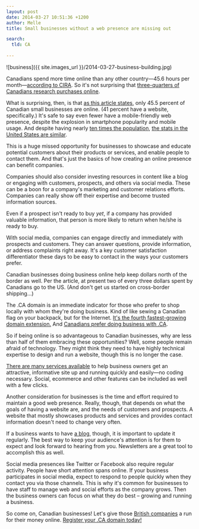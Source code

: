 ```yaml
---
layout: post
date: 2014-03-27 10:51:36 +1200
author: Melle
title: Small businesses without a web presence are missing out

search:
  tld: CA
  
---
```


<!-- excerpt -->

![business]({{ site.images_url }}/2014-03-27-business-building.jpg)

Canadians spend more time online than any other country—45.6 hours per month—[according to CIRA](http://www.cira.ca/factbook/2013/canada-online.html). So it's not surprising that [three-quarters of Canadians research purchases online](http://globalnews.ca/news/1215210/small-businesses-need-to-expand-web-presence/).

What is surprising, then, is that [as this article states](http://globalnews.ca/news/1215210/small-businesses-need-to-expand-web-presence/), only 45.5 percent of Canadian small businesses are online. (41 percent have a website, specifically.) It's safe to say even fewer have a mobile-friendly web presence, despite the explosion in smartphone popularity and mobile usage. And despite having nearly [ten times the population](https://www.cia.gov/library/publications/the-world-factbook/fields/2119.html), [the stats in the United States are similar](http://www.inforum.com/event/article/id/429783/group/homepage/).

<!-- /excerpt -->

This is a huge missed opportunity for businesses to showcase and educate potential customers about their products or services, and enable people to contact them. And that's just the basics of how creating an online presence can benefit companies. 

Companies should also consider investing resources in content like a blog or engaging with customers, prospects, and others via social media. These can be a boon for a company's marketing and customer relations efforts. Companies can really show off their expertise and become trusted information sources. 

Even if a prospect isn't ready to buy _yet_, if a company has provided valuable information, that person is more likely to return when he/she is ready to buy.

With social media, companies can engage directly and immediately with prospects and customers. They can answer questions, provide information, or address complaints right away. It's a key customer satisfaction differentiator these days to be easy to contact in the ways your customers prefer.

Canadian businesses doing business online help keep dollars north of the border as well. Per the article, at present two of every three dollars spent by Canadians go to the US. (And don't get us started on cross-border shipping...)

The .CA domain is an immediate indicator for those who prefer to shop locally with whom they're doing business. Kind of like sewing a Canadian flag on your backpack, but for the Internet. [It's the fourth fastest-growing domain extension.](http://www.cira.ca/factbook/2013/the-global-net.html) And [Canadians prefer doing business with .CA](http://www.cira.ca/factbook/2013/ca-in-canada.html).

So if being online is so advantageous to Canadian businesses, why are less than half of them embracing these opportunities? Well, some people remain afraid of technology. They might think they need to have highly technical expertise to design and run a website, though this is no longer the case.

[There are many services available](https://iwantmyname.com/services/business/) to help business owners get an attractive, informative site up and running quickly and easily—no coding necessary. Social, ecommerce and other features can be included as well with a few clicks.

Another consideration for businesses is the time and effort required to maintain a good web presence. Really, though, that depends on what the goals of having a website are, and the needs of customers and prospects. A website that mostly showcases products and services and provides contact information doesn't need to change very often.

If a business wants to have [a blog](https://iwantmyname.com/services/blog-hosting/), though, it is important to update it regularly. The best way to keep your audience's attention is for them to expect and look forward to hearing from you. Newsletters are a great tool to accomplish this as well.

Social media presences like Twitter or Facebook also require regular activity. People have short attention spans online. If your business participates in social media, expect to respond to people quickly when they contact you via those channels. This is why it's common for businesses to have staff to manage web and social efforts as the company grows. Then the business owners can focus on what they do best – growing and running a business.

So come on, Canadian businesses! Let's give those [British companies](http://www.ibtimes.com/shopping-online-united-kingdom-denmark-sweden-have-most-online-shoppers-charts-1426988) a run for their money online. [Register your .CA domain today!](https://iwantmyname.com/domains/ca-canadian-domain-name-registration-for-canada)
